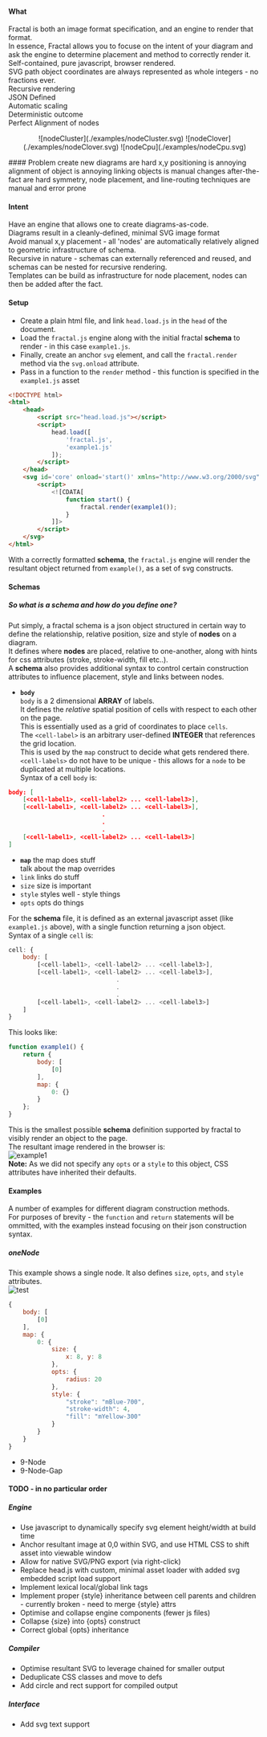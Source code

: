 #### What
Fractal is both an image format specification, and an engine to render that format.  
In essence, Fractal allows you to focuse on the intent of your diagram and ask the engine to determine placement and method to correctly render it.  
Self-contained, pure javascript, browser rendered.  
SVG path object coordinates are always represented as whole integers - no fractions ever.  
Recursive rendering  
JSON Defined  
Automatic scaling  
Deterministic outcome  
Perfect Alignment of nodes  
<p style="text-align: center;">
![nodeCluster](./examples/nodeCluster.svg)  
![nodeClover](./examples/nodeClover.svg)  
![nodeCpu](./examples/nodeCpu.svg)  
</p>
#### Problem
create new diagrams are hard  
x,y positioning is annoying  
alignment of object is annoying  
linking objects is manual  
changes after-the-fact are hard  
symmetry, node placement, and line-routing techniques are manual and error prone    

#### Intent
Have an engine that allows one to create diagrams-as-code.  
Diagrams result in a cleanly-defined, minimal SVG image format  
Avoid manual x,y placement - all 'nodes' are automatically relatively aligned to geometric infrastructure of schema.  
Recursive in nature - schemas can externally referenced and reused, and schemas can be nested for recursive rendering.    
Templates can be build as infrastructure for node placement, nodes can then be added after the fact.  

#### Setup
- Create a plain html file, and link `head.load.js` in the `head` of the document.  
- Load the `fractal.js` engine along with the initial fractal **schema** to render - in this case `example1.js`.  
- Finally, create an anchor `svg` element, and call the `fractal.render` method via the `svg.onload` attribute.  
- Pass in a function to the `render` method - this function is specified in the `example1.js` asset

```html
<!DOCTYPE html>
<html>
	<head>
		<script src="head.load.js"></script>
		<script>
			head.load([
				'fractal.js',
				'example1.js'
			]);
		</script>
	</head>	
	<svg id='core' onload='start()' xmlns="http://www.w3.org/2000/svg" xmlns:xlink="http://www.w3.org/1999/xlink">
		<script>
			<![CDATA[
				function start() {
					fractal.render(example1());
				}
			]]>
		</script>
	</svg>
</html>
```

With a correctly formatted **schema**, the `fractal.js` engine will render the resultant object returned from `example()`, as a set of svg constructs.  

#### Schemas
##### So what is a **schema** and how do you define one?
Put simply, a fractal schema is a json object structured in certain way to define the relationship, relative position, size and style of **nodes** on a diagram.  
It defines where **nodes** are placed, relative to one-another, along with hints for css attributes (stroke, stroke-width, fill etc..).  
A **schema** also provides additional syntax to control certain construction attributes to influence placement, style and links between nodes.  

- **`body`**  
`body` is a 2 dimensional **ARRAY** of labels.  
It defines the *relative* spatial position of cells with respect to each other on the page.  
This is essentially used as a grid of coordinates to place `cells`.  
The `<cell-label>` is an arbitrary user-defined **INTEGER** that references the grid location.  
This is used by the `map` construct to decide what gets rendered there.  
`<cell-labels>` do not have to be unique - this allows for a `node` to be duplicated at multiple locations.  
Syntax of a cell `body` is:  
```json
body: [
	[<cell-label1>, <cell-label2> ... <cell-label3>],
	[<cell-label1>, <cell-label2> ... <cell-label3>],
	                      .
	                      .
	                      .
	[<cell-label1>, <cell-label2> ... <cell-label3>]
]
```
- **`map`**
the map does stuff  
talk about the map overrides
- `link`
links do stuff
- `size`
size is important
- `style`
styles well - style things
- `opts`
opts do things

For the **schema** file, it is defined as an external javascript asset (like `example1.js` above), with a single function returning a json object.  
Syntax of a single `cell` is:  
```javascript
cell: {
	body: [
		[<cell-label1>, <cell-label2> ... <cell-label3>],
		[<cell-label1>, <cell-label2> ... <cell-label3>],
		                      .
		                      .
		                      .
		[<cell-label1>, <cell-label2> ... <cell-label3>]
	]
}
```
This looks like:  
```javascript
function example1() {
	return {
		body: [
			[0]
		],
		map: {
			0: {}
		}
	};
}
```

This is the smallest possible **schema** definition supported by fractal to visibly render an object to the page.  
The resultant image rendered in the browser is:  
![example1](./examples/example1.svg)  
**Note:** As we did not specify any `opts` or a `style` to this object, CSS attributes have inherited their defaults.  

#### Examples
A number of examples for different diagram construction methods.  
For purposes of brevity - the `function` and `return` statements will be ommitted, with the examples instead focusing on their json construction syntax.  

##### oneNode
This example shows a single node.
It also defines `size`, `opts`, and `style` attributes.  
![test](./examples/oneNode.svg)  
```javascript
{
	body: [
		[0]
	],
	map: {
		0: {
			size: {
				x: 8, y: 8
			},
			opts: {
				radius: 20
			},
			style: {
				"stroke": "mBlue-700",
				"stroke-width": 4,
				"fill": "mYellow-300"
			}
		}
	}
}
```
- 9-Node  
- 9-Node-Gap  

#### TODO - in no particular order
##### Engine
- Use javascript to dynamically specify svg element height/width at build time
- Anchor resultant image at 0,0 within SVG, and use HTML CSS to shift asset into viewable window
- Allow for native SVG/PNG export (via right-click)
- Replace head.js with custom, minimal asset loader with added svg embedded script load support
- Implement lexical local/global link tags
- Implement proper {style} inheritance between cell parents and children - currently broken - need to merge {style} attrs
- Optimise and collapse engine components (fewer js files)
- Collapse {size} into {opts} construct
- Correct global {opts} inheritance

##### Compiler
- Optimise resultant SVG to leverage chained <use xlink> for smaller output
- Deduplicate CSS classes and move to defs
- Add circle and rect support for compiled output

##### Interface
- Add svg text support



